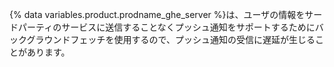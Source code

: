 {% data variables.product.prodname_ghe_server %}は、ユーザの情報をサードパーティのサービスに送信することなくプッシュ通知をサポートするためにバックグラウンドフェッチを使用するので、プッシュ通知の受信に遅延が生じることがあります。

